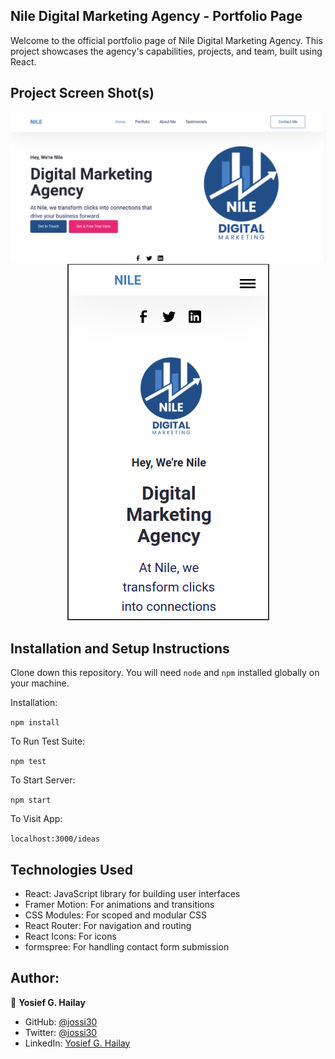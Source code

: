 ## Nile Digital Marketing Agency - Portfolio Page

Welcome to the official portfolio page of Nile Digital Marketing Agency. This project showcases the agency's capabilities, projects, and team, built using React.

## Project Screen Shot(s)   

<div align="center">
  <img alt="Demo" src="./Images/Screenshot from 2024-06-18 16-40-11.png" />
</div>

<div align="center">
  <img alt="Demo" src="./Images/Screenshot from 2024-06-18 16-41-09.png" />
</div>

## Installation and Setup Instructions
  

Clone down this repository. You will need `node` and `npm` installed globally on your machine.  

Installation:

`npm install`  

To Run Test Suite:  

`npm test`  

To Start Server:

`npm start`  

To Visit App:

`localhost:3000/ideas`  

## Technologies Used

- React: JavaScript library for building user interfaces
- Framer Motion: For animations and transitions
- CSS Modules: For scoped and modular CSS
- React Router: For navigation and routing
- React Icons: For icons
- formspree: For handling contact form submission 

## Author:

 👤 **Yosief G. Hailay**

- GitHub: [@jossi30](https://github.com/jossi30)
- Twitter: [@jossi30](https://twitter.com/jossi30_)
- LinkedIn: [Yosief G. Hailay](https://www.linkedin.com/in/yosief-g-hailay-290277213/)

